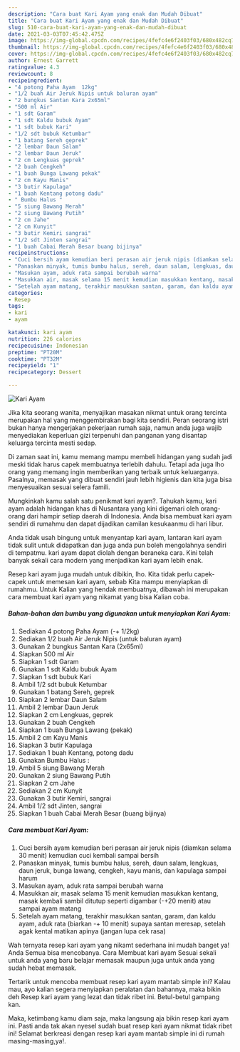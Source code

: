 ```yaml
---
description: "Cara buat Kari Ayam yang enak dan Mudah Dibuat"
title: "Cara buat Kari Ayam yang enak dan Mudah Dibuat"
slug: 510-cara-buat-kari-ayam-yang-enak-dan-mudah-dibuat
date: 2021-03-03T07:45:42.475Z
image: https://img-global.cpcdn.com/recipes/4fefc4e6f2403f03/680x482cq70/kari-ayam-foto-resep-utama.jpg
thumbnail: https://img-global.cpcdn.com/recipes/4fefc4e6f2403f03/680x482cq70/kari-ayam-foto-resep-utama.jpg
cover: https://img-global.cpcdn.com/recipes/4fefc4e6f2403f03/680x482cq70/kari-ayam-foto-resep-utama.jpg
author: Ernest Garrett
ratingvalue: 4.3
reviewcount: 8
recipeingredient:
- "4 potong Paha Ayam  12kg"
- "1/2 buah Air Jeruk Nipis untuk baluran ayam"
- "2 bungkus Santan Kara 2x65ml"
- "500 ml Air"
- "1 sdt Garam"
- "1 sdt Kaldu bubuk Ayam"
- "1 sdt bubuk Kari"
- "1/2 sdt bubuk Ketumbar"
- "1 batang Sereh geprek"
- "2 lembar Daun Salam"
- "2 lembar Daun Jeruk"
- "2 cm Lengkuas geprek"
- "2 buah Cengkeh"
- "1 buah Bunga Lawang pekak"
- "2 cm Kayu Manis"
- "3 butir Kapulaga"
- "1 buah Kentang potong dadu"
- " Bumbu Halus "
- "5 siung Bawang Merah"
- "2 siung Bawang Putih"
- "2 cm Jahe"
- "2 cm Kunyit"
- "3 butir Kemiri sangrai"
- "1/2 sdt Jinten sangrai"
- "1 buah Cabai Merah Besar buang bijinya"
recipeinstructions:
- "Cuci bersih ayam kemudian beri perasan air jeruk nipis (diamkan selama 30 menit) kemudian cuci kembali sampai bersih"
- "Panaskan minyak, tumis bumbu halus, sereh, daun salam, lengkuas, daun jeruk, bunga lawang, cengkeh, kayu manis, dan kapulaga sampai harum"
- "Masukan ayam, aduk rata sampai berubah warna"
- "Masukkan air, masak selama 15 menit kemudian masukkan kentang, masak kembali sambil ditutup seperti digambar (-+20 menit) atau sampai ayam matang"
- "Setelah ayam matang, terakhir masukkan santan, garam, dan kaldu ayam, aduk rata (biarkan -+ 10 menit) supaya santan meresap, setelah agak kental matikan apinya (jangan lupa cek rasa)"
categories:
- Resep
tags:
- kari
- ayam

katakunci: kari ayam 
nutrition: 226 calories
recipecuisine: Indonesian
preptime: "PT20M"
cooktime: "PT32M"
recipeyield: "1"
recipecategory: Dessert

---
```



![Kari Ayam](https://img-global.cpcdn.com/recipes/4fefc4e6f2403f03/680x482cq70/kari-ayam-foto-resep-utama.jpg)

Jika kita seorang wanita, menyajikan masakan nikmat untuk orang tercinta merupakan hal yang menggembirakan bagi kita sendiri. Peran seorang istri bukan hanya mengerjakan pekerjaan rumah saja, namun anda juga wajib menyediakan keperluan gizi terpenuhi dan panganan yang disantap keluarga tercinta mesti sedap.

Di zaman  saat ini, kamu memang mampu membeli hidangan yang sudah jadi meski tidak harus capek membuatnya terlebih dahulu. Tetapi ada juga lho orang yang memang ingin memberikan yang terbaik untuk keluarganya. Pasalnya, memasak yang dibuat sendiri jauh lebih higienis dan kita juga bisa menyesuaikan sesuai selera famili. 



Mungkinkah kamu salah satu penikmat kari ayam?. Tahukah kamu, kari ayam adalah hidangan khas di Nusantara yang kini digemari oleh orang-orang dari hampir setiap daerah di Indonesia. Anda bisa membuat kari ayam sendiri di rumahmu dan dapat dijadikan camilan kesukaanmu di hari libur.

Anda tidak usah bingung untuk menyantap kari ayam, lantaran kari ayam tidak sulit untuk didapatkan dan juga anda pun boleh mengolahnya sendiri di tempatmu. kari ayam dapat diolah dengan beraneka cara. Kini telah banyak sekali cara modern yang menjadikan kari ayam lebih enak.

Resep kari ayam juga mudah untuk dibikin, lho. Kita tidak perlu capek-capek untuk memesan kari ayam, sebab Kita mampu menyiapkan di rumahmu. Untuk Kalian yang hendak membuatnya, dibawah ini merupakan cara membuat kari ayam yang nikamat yang bisa Kalian coba.

<!--inarticleads1-->

##### Bahan-bahan dan bumbu yang digunakan untuk menyiapkan Kari Ayam:

1. Sediakan 4 potong Paha Ayam (-+ 1/2kg)
1. Sediakan 1/2 buah Air Jeruk Nipis (untuk baluran ayam)
1. Gunakan 2 bungkus Santan Kara (2x65ml)
1. Siapkan 500 ml Air
1. Siapkan 1 sdt Garam
1. Gunakan 1 sdt Kaldu bubuk Ayam
1. Siapkan 1 sdt bubuk Kari
1. Ambil 1/2 sdt bubuk Ketumbar
1. Gunakan 1 batang Sereh, geprek
1. Siapkan 2 lembar Daun Salam
1. Ambil 2 lembar Daun Jeruk
1. Siapkan 2 cm Lengkuas, geprek
1. Gunakan 2 buah Cengkeh
1. Siapkan 1 buah Bunga Lawang (pekak)
1. Ambil 2 cm Kayu Manis
1. Siapkan 3 butir Kapulaga
1. Sediakan 1 buah Kentang, potong dadu
1. Gunakan  Bumbu Halus :
1. Ambil 5 siung Bawang Merah
1. Gunakan 2 siung Bawang Putih
1. Siapkan 2 cm Jahe
1. Sediakan 2 cm Kunyit
1. Gunakan 3 butir Kemiri, sangrai
1. Ambil 1/2 sdt Jinten, sangrai
1. Siapkan 1 buah Cabai Merah Besar (buang bijinya)




<!--inarticleads2-->

##### Cara membuat Kari Ayam:

1. Cuci bersih ayam kemudian beri perasan air jeruk nipis (diamkan selama 30 menit) kemudian cuci kembali sampai bersih
1. Panaskan minyak, tumis bumbu halus, sereh, daun salam, lengkuas, daun jeruk, bunga lawang, cengkeh, kayu manis, dan kapulaga sampai harum
1. Masukan ayam, aduk rata sampai berubah warna
1. Masukkan air, masak selama 15 menit kemudian masukkan kentang, masak kembali sambil ditutup seperti digambar (-+20 menit) atau sampai ayam matang
1. Setelah ayam matang, terakhir masukkan santan, garam, dan kaldu ayam, aduk rata (biarkan -+ 10 menit) supaya santan meresap, setelah agak kental matikan apinya (jangan lupa cek rasa)




Wah ternyata resep kari ayam yang nikamt sederhana ini mudah banget ya! Anda Semua bisa mencobanya. Cara Membuat kari ayam Sesuai sekali untuk anda yang baru belajar memasak maupun juga untuk anda yang sudah hebat memasak.

Tertarik untuk mencoba membuat resep kari ayam mantab simple ini? Kalau mau, ayo kalian segera menyiapkan peralatan dan bahannya, maka bikin deh Resep kari ayam yang lezat dan tidak ribet ini. Betul-betul gampang kan. 

Maka, ketimbang kamu diam saja, maka langsung aja bikin resep kari ayam ini. Pasti anda tak akan nyesel sudah buat resep kari ayam nikmat tidak ribet ini! Selamat berkreasi dengan resep kari ayam mantab simple ini di rumah masing-masing,ya!.

